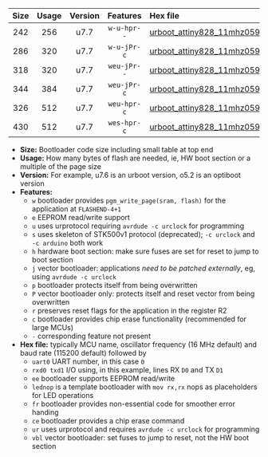 |Size|Usage|Version|Features|Hex file|
|:-:|:-:|:-:|:-:|:--|
|242|256|u7.7|`w-u-hpr--`|[urboot_attiny828_11mhz0592_9600bps_uart0_rxc2_txc3_lednop_fr_ur.hex](https://raw.githubusercontent.com/stefanrueger/urboot.hex/main/mcus/attiny828/fcpu_11mhz0592/9600_bps/urboot_attiny828_11mhz0592_9600bps_uart0_rxc2_txc3_lednop_fr_ur.hex)|
|286|320|u7.7|`w-u-jPr-c`|[urboot_attiny828_11mhz0592_9600bps_uart0_rxc2_txc3_lednop_fr_ce_ur_vbl.hex](https://raw.githubusercontent.com/stefanrueger/urboot.hex/main/mcus/attiny828/fcpu_11mhz0592/9600_bps/urboot_attiny828_11mhz0592_9600bps_uart0_rxc2_txc3_lednop_fr_ce_ur_vbl.hex)|
|318|320|u7.7|`weu-jPr--`|[urboot_attiny828_11mhz0592_9600bps_uart0_rxc2_txc3_ee_lednop_fr_ur_vbl.hex](https://raw.githubusercontent.com/stefanrueger/urboot.hex/main/mcus/attiny828/fcpu_11mhz0592/9600_bps/urboot_attiny828_11mhz0592_9600bps_uart0_rxc2_txc3_ee_lednop_fr_ur_vbl.hex)|
|344|384|u7.7|`weu-jPr-c`|[urboot_attiny828_11mhz0592_9600bps_uart0_rxc2_txc3_ee_lednop_fr_ce_ur_vbl.hex](https://raw.githubusercontent.com/stefanrueger/urboot.hex/main/mcus/attiny828/fcpu_11mhz0592/9600_bps/urboot_attiny828_11mhz0592_9600bps_uart0_rxc2_txc3_ee_lednop_fr_ce_ur_vbl.hex)|
|326|512|u7.7|`weu-hpr-c`|[urboot_attiny828_11mhz0592_9600bps_uart0_rxc2_txc3_ee_lednop_fr_ce_ur.hex](https://raw.githubusercontent.com/stefanrueger/urboot.hex/main/mcus/attiny828/fcpu_11mhz0592/9600_bps/urboot_attiny828_11mhz0592_9600bps_uart0_rxc2_txc3_ee_lednop_fr_ce_ur.hex)|
|430|512|u7.7|`wes-hpr-c`|[urboot_attiny828_11mhz0592_9600bps_uart0_rxc2_txc3_ee_lednop_fr_ce.hex](https://raw.githubusercontent.com/stefanrueger/urboot.hex/main/mcus/attiny828/fcpu_11mhz0592/9600_bps/urboot_attiny828_11mhz0592_9600bps_uart0_rxc2_txc3_ee_lednop_fr_ce.hex)|

- **Size:** Bootloader code size including small table at top end
- **Usage:** How many bytes of flash are needed, ie, HW boot section or a multiple of the page size
- **Version:** For example, u7.6 is an urboot version, o5.2 is an optiboot version
- **Features:**
  + `w` bootloader provides `pgm_write_page(sram, flash)` for the application at `FLASHEND-4+1`
  + `e` EEPROM read/write support
  + `u` uses urprotocol requiring `avrdude -c urclock` for programming
  + `s` uses skeleton of STK500v1 protocol (deprecated); `-c urclock` and `-c arduino` both work
  + `h` hardware boot section: make sure fuses are set for reset to jump to boot section
  + `j` vector bootloader: applications *need to be patched externally*, eg, using `avrdude -c urclock`
  + `p` bootloader protects itself from being overwritten
  + `P` vector bootloader only: protects itself and reset vector from being overwritten
  + `r` preserves reset flags for the application in the register R2
  + `c` bootloader provides chip erase functionality (recommended for large MCUs)
  + `-` corresponding feature not present
- **Hex file:** typically MCU name, oscillator frequency (16 MHz default) and baud rate (115200 default) followed by
  + `uart0` UART number, in this case `0`
  + `rxd0 txd1` I/O using, in this example, lines RX `D0` and TX `D1`
  + `ee` bootloader supports EEPROM read/write
  + `lednop` is a template bootloader with `mov rx,rx` nops as placeholders for LED operations
  + `fr` bootloader provides non-essential code for smoother error handing
  + `ce` bootloader provides a chip erase command
  + `ur` uses urprotocol and requires `avrdude -c urclock` for programming
  + `vbl` vector bootloader: set fuses to jump to reset, not the HW boot section
